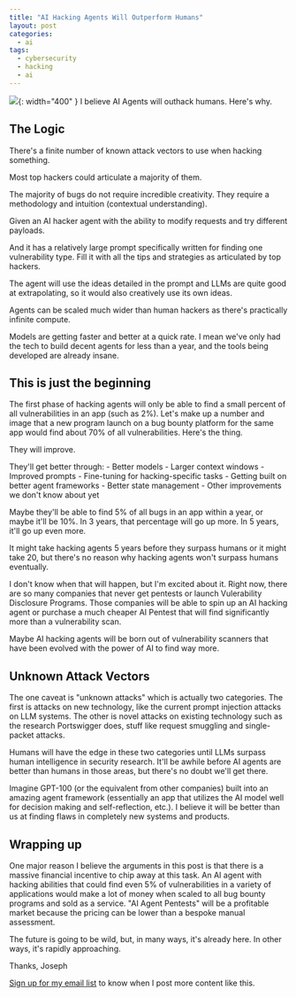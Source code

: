 ```yaml
---
title: "AI Hacking Agents Will Outperform Humans"
layout: post
categories:
  - ai
tags:
  - cybersecurity
  - hacking
  - ai
---
```


![](https://i.imgur.com/4CDEUpq.png){: width="400" }
I believe AI Agents will outhack humans. Here's why.

## The Logic 
There's a finite number of known attack vectors to use when hacking something.

Most top hackers could articulate a majority of them.

The majority of bugs do not require incredible creativity. They require a methodology and intuition (contextual understanding). 

Given an AI hacker agent with the ability to modify requests and try different payloads.

And it has a relatively large prompt specifically written for finding one vulnerability type. Fill it with all the tips and strategies as articulated by top hackers.

The agent will use the ideas detailed in the prompt and LLMs are quite good at extrapolating, so it would also creatively use its own ideas.

Agents can be scaled much wider than human hackers as there's practically infinite compute.

Models are getting faster and better at a quick rate. I mean we've only had the tech to build decent agents for less than a year, and the tools being developed are already insane.

## This is just the beginning
The first phase of hacking agents will only be able to find a small percent of all vulnerabilities in an app (such as 2%). Let's make up a number and image that a new program launch on a bug bounty platform for the same app would find about 70% of all vulnerabilities. Here's the thing. 

They will improve. 

They'll get better through:
\- Better models
\- Larger context windows
\- Improved prompts
\- Fine-tuning for hacking-specific tasks
\- Getting built on better agent frameworks
\- Better state management
\- Other improvements we don't know about yet

Maybe they'll be able to find 5% of all bugs in an app within a year, or maybe it'll be 10%. In 3 years, that percentage will go up more. In 5 years, it'll go up even more.

It might take hacking agents 5 years before they surpass humans or it might take 20, but there's no reason why hacking agents won't surpass humans eventually.

I don't know when that will happen, but I'm excited about it. Right now, there are so many companies that never get pentests or launch Vulerability Disclosure Programs. Those companies will be able to spin up an AI hacking agent or purchase a much cheaper AI Pentest that will find significantly more than a vulnerability scan.

Maybe AI hacking agents will be born out of vulnerability scanners that have been evolved with the power of AI to find way more.

## Unknown Attack Vectors
The one caveat is "unknown attacks" which is actually two categories. The first is attacks on new technology, like the current prompt injection attacks on LLM systems. The other is novel attacks on existing technology such as the research Portswigger does, stuff like request smuggling and single-packet attacks.

Humans will have the edge in these two categories until LLMs surpass human intelligence in security research. It'll be awhile before AI agents are better than humans in those areas, but there's no doubt we'll get there.

Imagine GPT-100 (or the equivalent from other companies) built into an amazing agent framework (essentially an app that utilizes the AI model well for decision making and self-reflection, etc.). I believe it will be better than us at finding flaws in completely new systems and products.

## Wrapping up
One major reason I believe the arguments in this post is that there is a massive financial incentive to chip away at this task. An AI agent with hacking abilities that could find even 5% of vulnerabilities in a variety of applications would make a lot of money when scaled to all bug bounty programs and sold as a service. "AI Agent Pentests" will be a profitable market because the pricing can be lower than a bespoke manual assessment.

The future is going to be wild, but, in many ways, it's already here. In other ways, it's rapidly approaching. 

Thanks,
Joseph

[Sign up for my email list](https://thacker.beehiiv.com/subscribe) to know when I post more content like this.


<meta name="twitter:card" content="summary_large_image" />
<meta name="twitter:site" content="@rez0__" />
<meta name="twitter:creator" content="@rez0__" />
<meta property="og:url" content="https://josephthacker.com/ai/2023/11/08/ai-hacking-agents.html" />
<meta property="og:title" content="AI Hacking Agents Will Outperform Humans" />
<meta property="og:description" content="I believe AI Agents will outhack humans. Here's why." />
<meta property="og:image" content="https://i.imgur.com/4CDEUpq.png" />

